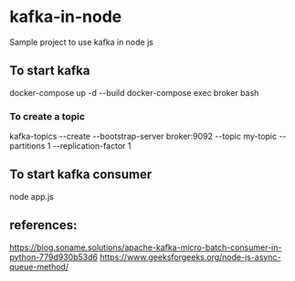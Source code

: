 # kafka-in-node
Sample project to use kafka in node js

## To start kafka 
docker-compose up -d --build
docker-compose exec broker bash

### To create a topic
kafka-topics --create --bootstrap-server broker:9092 --topic my-topic --partitions 1 --replication-factor 1

## To start kafka consumer
node app.js

## references:
https://blog.soname.solutions/apache-kafka-micro-batch-consumer-in-python-779d930b53d6
https://www.geeksforgeeks.org/node-js-async-queue-method/
